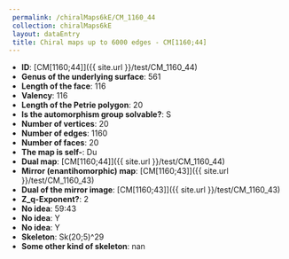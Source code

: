 ```yaml
--- 
 permalink: /chiralMaps6kE/CM_1160_44 
 collection: chiralMaps6kE
 layout: dataEntry
 title: Chiral maps up to 6000 edges - CM[1160;44]
---
```


- **ID**: [CM[1160;44]]({{ site.url }}/test/CM_1160_44)
- **Genus of the underlying surface**: 561
- **Length of the face**: 116
- **Valency**: 116
- **Length of the Petrie polygon**: 20
- **Is the automorphism group solvable?**: S
- **Number of vertices**: 20
- **Number of edges**: 1160
- **Number of faces**: 20
- **The map is self-**: Du
- **Dual map**: [CM[1160;44]]({{ site.url }}/test/CM_1160_44)
- **Mirror (enantihomorphic) map**: [CM[1160;43]]({{ site.url }}/test/CM_1160_43)
- **Dual of the mirror image**: [CM[1160;43]]({{ site.url }}/test/CM_1160_43)
- **Z_q-Exponent?**: 2
- **No idea**:  59:43
- **No idea**: Y
- **No idea**: Y
- **Skeleton**: Sk(20;5)^29
- **Some other kind of skeleton**: nan
